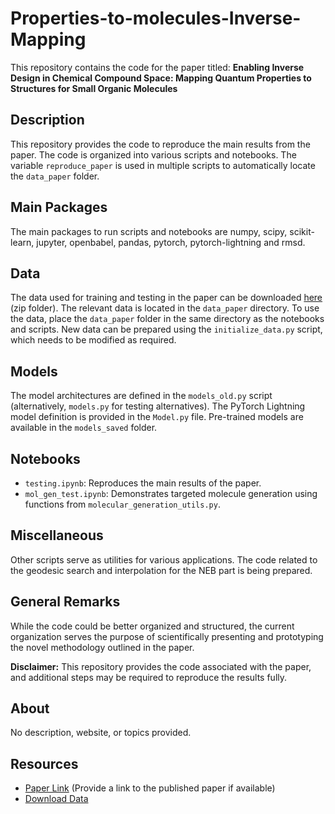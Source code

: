 # Properties-to-molecules-Inverse-Mapping

This repository contains the code for the paper titled: **Enabling Inverse Design in Chemical Compound Space: Mapping Quantum Properties to Structures for Small Organic Molecules**

## Description

This repository provides the code to reproduce the main results from the paper. The code is organized into various scripts and notebooks. The variable `reproduce_paper` is used in multiple scripts to automatically locate the `data_paper` folder.

## Main Packages

The main packages to run scripts and notebooks are numpy, scipy, scikit-learn, jupyter, openbabel, pandas, pytorch, pytorch-lightning and rmsd.

## Data

The data used for training and testing in the paper can be downloaded [here](https://drive.google.com/file/d/19r1UIPgTiZCVxR-o2u-EYe-H-puyggSn/view?usp=sharing) (zip folder). The relevant data is located in the `data_paper` directory. To use the data, place the `data_paper` folder in the same directory as the notebooks and scripts. New data can be prepared using the `initialize_data.py` script, which needs to be modified as required.

## Models

The model architectures are defined in the `models_old.py` script (alternatively, `models.py` for testing alternatives). The PyTorch Lightning model definition is provided in the `Model.py` file. Pre-trained models are available in the `models_saved` folder.

## Notebooks

- `testing.ipynb`: Reproduces the main results of the paper.
- `mol_gen_test.ipynb`: Demonstrates targeted molecule generation using functions from `molecular_generation_utils.py`.

## Miscellaneous

Other scripts serve as utilities for various applications. The code related to the geodesic search and interpolation for the NEB part is being prepared.

## General Remarks

While the code could be better organized and structured, the current organization serves the purpose of scientifically presenting and prototyping the novel methodology outlined in the paper.

**Disclaimer:** This repository provides the code associated with the paper, and additional steps may be required to reproduce the results fully.

## About

No description, website, or topics provided.

## Resources

- [Paper Link](#) (Provide a link to the published paper if available)
- [Download Data](https://drive.google.com/file/d/19r1UIPgTiZCVxR-o2u-EYe-H-puyggSn/view?usp=sharing)
